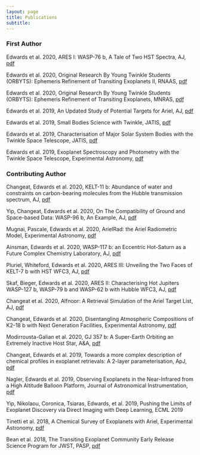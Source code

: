 ```yaml
---
layout: page
title: Publications
subtitle: 
---
```


### First Author

Edwards et al. 2020, ARES I: WASP-76 b, A Tale of Two HST Spectra, AJ, [pdf](https://arxiv.org/pdf/2005.02374.pdf)

Edwards et al. 2020, Original Research By Young Twinkle Students (ORBYTS):
Ephemeris Refinement of Transiting Exoplanets II, RNAAS, [pdf](https://arxiv.org/pdf/2007.07232.pdf)

Edwards et al. 2020, Original Research By Young Twinkle Students (ORBYTS):
Ephemeris Refinement of Transiting Exoplanets, MNRAS, [pdf](https://arxiv.org/pdf/2005.01684.pdf)

Edwards et al. 2019, An Updated Study of Potential Targets for Ariel, AJ, [pdf](https://arxiv.org/pdf/1905.04959.pdf)

Edwards et al. 2019, Small Bodies Science with Twinkle, JATIS, [pdf](https://arxiv.org/pdf/1903.09840.pdf)

Edwards et al. 2019, Characterisation of Major Solar System Bodies with the Twinkle Space Telescope, JATIS, [pdf](https://arxiv.org/pdf/1903.09842.pdf)

Edwards et al. 2019, Exoplanet Spectroscopy and Photometry with the Twinkle Space Telescope, Experimental Astronomy, [pdf](https://arxiv.org/pdf/1811.08348.pdf)

### Contributing Author

Changeat, Edwards et al. 2020, KELT-11 b: Abundance of water and constraints on carbon-bearing molecules from the Hubble transmission spectrum, AJ, [pdf](https://arxiv.org/pdf/2010.01310.pdf)

Yip, Changeat, Edwards et al. 2020, On The Compatibility of Ground and Space-based Data: WASP-96 b, An Example, AJ, [pdf](https://arxiv.org/pdf/2009.10438.pdf)

Mugnai, Pascale, Edwards et al. 2020, ArielRad: the Ariel Radiometric Model, Experimental Astronomy, [pdf](https://arxiv.org/pdf/2009.07824.pdf)

Ainsman, Edwards et al. 2020, WASP-117 b: an Eccentric Hot-Saturn as a Future Complex Chemistry Laboratory, AJ, [pdf](https://arxiv.org/pdf/2009.08916.pdf)

Pluriel, Whiteford, Edwards et al. 2020, ARES III: Unveiling the Two Faces of KELT-7 b with HST WFC3, AJ, [pdf](https://arxiv.org/pdf/2006.14199.pdf)

Skaf, Bieger, Edwards et al. 2020, ARES II: Characterising Hot Jupiters WASP-127 b, WASP-79 b and WASP-62 b with Hubble WFC3, AJ, [pdf](https://arxiv.org/pdf/2005.09615.pdf)

Changeat et al. 2020, Alfnoor: A Retrieval Simulation of the Ariel Target List, AJ, [pdf](https://arxiv.org/pdf/2003.01839.pdf)

Changeat, Edwards et al. 2020, Disentangling Atmospheric Compositions of K2-18 b with Next Generation Facilities, Experimental Astronomy, [pdf](https://arxiv.org/pdf/2003.01486.pdf)

Modirrousta-Galian et al. 2020, GJ 357 b: A Super-Earth Orbiting an Extremely Inactive Host Star, A&A, [pdf](https://arxiv.org/pdf/2007.10262.pdf)

Changeat, Edwards et al. 2019, Towards a more complex description of chemical profiles in exoplanet retrievals: A 2-layer parameterisation, ApJ, [pdf](https://arxiv.org/pdf/1903.11180.pdf)

Nagler, Edwards et al. 2019, Observing Exoplanets in the Near-Infrared from a High Altitude Balloon Platform, Journal of Astronomical Instrumentation, [pdf](https://arxiv.org/pdf/1903.09718.pdf)

Yip, Nikolaou, Coronica, Tsiaras, Edwards, et al. 2019, Pushing the Limits of Exoplanet Discovery via Direct Imaging with Deep Learning, ECML 2019

Tinetti et al. 2018, A Chemical Survey of Exoplanets with Ariel, Experimental Astronomy, [pdf](https://link.springer.com/article/10.1007/s10686-018-9598-x)

Bean et al. 2018, The Transiting Exoplanet Community Early Release Science Program for JWST, PASP, [pdf](https://arxiv.org/pdf/1803.04985.pdf)
